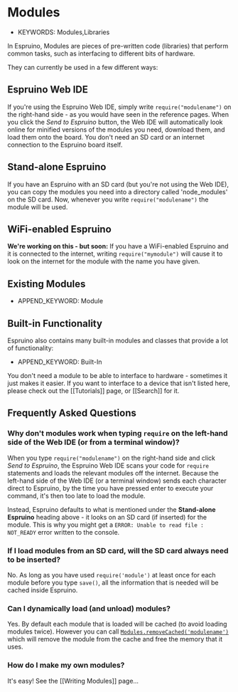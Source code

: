 <!--- Copyright (c) 2013 Gordon Williams, Pur3 Ltd. See the file LICENSE for copying permission. -->
Modules
=======

* KEYWORDS: Modules,Libraries

In Espruino, Modules are pieces of pre-written code (libraries) that perform common tasks, such as interfacing to different bits of hardware.

They can currently be used in a few different ways:

Espruino Web IDE
--------------

If you're using the Espruino Web IDE, simply write ```require("modulename")``` on the right-hand side - as you would have seen in the reference pages. When you click the *Send to Espruino* button, the Web IDE will automatically look online for minified versions of the modules you need, download them, and load them onto the board. You don't need an SD card or an internet connection to the Espruino board itself.

Stand-alone Espruino
------------------

If you have an Espruino with an SD card (but you're not using the Web IDE), you can copy the modules you need into a directory called 'node_modules' on the SD card. Now, whenever you write ``` require("modulename") ``` the module will be used.

WiFi-enabled Espruino
------------------

**We're working on this - but soon:** If you have a WiFi-enabled Espruino and it is connected to the internet, writing ```require("mymodule")``` will cause it to look on the internet for the module with the name you have given.

Existing Modules
--------------

* APPEND_KEYWORD: Module

Built-in Functionality
-------------------

Espruino also contains many built-in modules and classes that provide a lot of functionality:

* APPEND_KEYWORD: Built-In

You don't need a module to be able to interface to hardware - sometimes it just makes it easier. If you want to interface to a device that isn't listed here, please check out the [[Tutorials]] page, or [[Search]] for it.


Frequently Asked Questions
-----------------------


### <a name="repl"></a>Why don't modules work when typing `require` on the left-hand side of the Web IDE (or from a terminal window)?

When you type ```require("modulename")``` on the right-hand side and click *Send to Espruino*, the Espruino Web IDE scans your code for `require` statements and loads the relevant modules off the internet. Because the left-hand side of the Web IDE (or a terminal window) sends each character direct to Espruino, by the time you have pressed enter to execute your command, it's then too late to load the module.

Instead, Espruino defaults to what is mentioned under the **Stand-alone Espruino** heading above - it looks on an SD card (if inserted) for the module. This is why you might get a `ERROR: Unable to read file : NOT_READY` error written to the console.

### If I load modules from an SD card, will the SD card always need to be inserted?

No. As long as you have used `require('module')` at least once for each module before you type `save()`, all the information that is needed will be cached inside Espruino.

### Can I dynamically load (and unload) modules?

Yes. By default each module that is loaded will be cached (to avoid loading modules twice). However you can call [`Modules.removeCached('modulename')`](/Reference#l_Modules_removeCached) which will remove the module from the cache and free the memory that it uses.

### How do I make my own modules?

It's easy! See the [[Writing Modules]] page...
